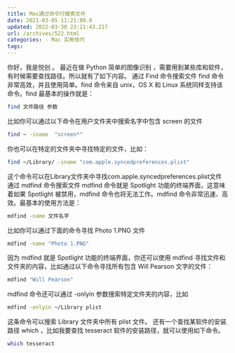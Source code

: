 ```yaml
---
title: Mac通过命令行搜索文件
date: 2021-03-05 11:21:09.0
updated: 2022-03-30 23:21:43.217
url: /archives/522.html
categories: - Mac 实用技巧
tags: 
---
```




你好，我是悦创 。 最近在做 Python 简单的图像识别 ，需要用到某些库和软件，有时候需要查找路径。所以就有了如下内容。 通过 Find 命令搜索文件 find 命令非常高效，并且使用简单。find 命令来自 unix，OS X 和 Linux 系统同样支持该命令。find 最基本的操作就是：

```bash
find 文件路径 参数
```

比如你可以通过以下命令在用户文件夹中搜索名字中包含 screen 的文件

```bash
find ~ -iname  "screen*"
```

你也可以在特定的文件夹中寻找特定的文件，比如：

```bash
find ~/Library/ -iname "com.apple.syncedpreferences.plist"
```

这个命令可以在Library文件夹中寻找com.apple.syncedpreferences.plist文件 通过 mdfind 命令搜索文件 mdfind 命令就是 Spotlight 功能的终端界面，这意味着如果 Spotlight 被禁用，mdfind 命令也将无法工作。mdfind 命令非常迅速、高效。最基本的使用方法是：

```bash
mdfind -name 文件名字
```

比如你可以通过下面的命令寻找 Photo 1.PNG 文件

```bash
mdfind -name "Photo 1.PNG"
```

因为 mdfind 就是 Spotlight 功能的终端界面，你还可以使用 mdfind 寻找文件和文件夹的内容，比如通过以下命令寻找所有包含 Will Pearson 文字的文件：

```bash
mdfind "Will Pearson"
```

mdfind 命令还可以通过 -onlyin 参数搜索特定文件夹的内容，比如

```bash
mdfind -onlyin ~/Library plist
```

这条命令可以搜索 Library 文件夹中所有 plist 文件。 还有一个查找某软件的安装路径 which ，比如我要查找 tesseract 软件的安装路径，就可以使用如下命令。

```bash
which tesseract
```